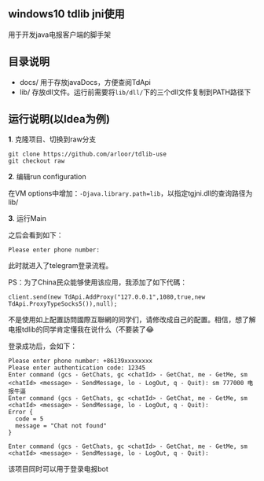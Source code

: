 ## windows10 tdlib jni使用

用于开发java电报客户端的脚手架

## 目录说明

- docs/ 用于存放javaDocs，方便查阅TdApi
- lib/ 存放dll文件。运行前需要将`lib/dll/`下的三个dll文件复制到PATH路径下

## 运行说明(以Idea为例)

**1**. 克隆项目、切换到raw分支

```
git clone https://github.com/arloor/tdlib-use
git checkout raw 
```

**2**. 编辑run configuration

在VM options中增加：`-Djava.library.path=lib`，以指定tgjni.dll的查询路径为lib/

**3**. 运行Main

之后会看到如下：

```
Please enter phone number: 
```

此时就进入了telegram登录流程。

PS：为了China民众能够使用该应用，我添加了如下代碼：

```shell
client.send(new TdApi.AddProxy("127.0.0.1",1080,true,new TdApi.ProxyTypeSocks5()),null);
```

不是使用如上配置訪問國際互聯網的同学们，请修改成自己的配置。相信，想了解电报tdlib的同学肯定懂我在说什么（不要装了😂

登录成功后，会如下：

```shell script
Please enter phone number: +86139xxxxxxxx
Please enter authentication code: 12345
Enter command (gcs - GetChats, gc <chatId> - GetChat, me - GetMe, sm <chatId> <message> - SendMessage, lo - LogOut, q - Quit): sm 777000 电报牛逼
Enter command (gcs - GetChats, gc <chatId> - GetChat, me - GetMe, sm <chatId> <message> - SendMessage, lo - LogOut, q - Quit): 
Error {
  code = 5
  message = "Chat not found"
}

Enter command (gcs - GetChats, gc <chatId> - GetChat, me - GetMe, sm <chatId> <message> - SendMessage, lo - LogOut, q - Quit):
```

该项目同时可以用于登录电报bot